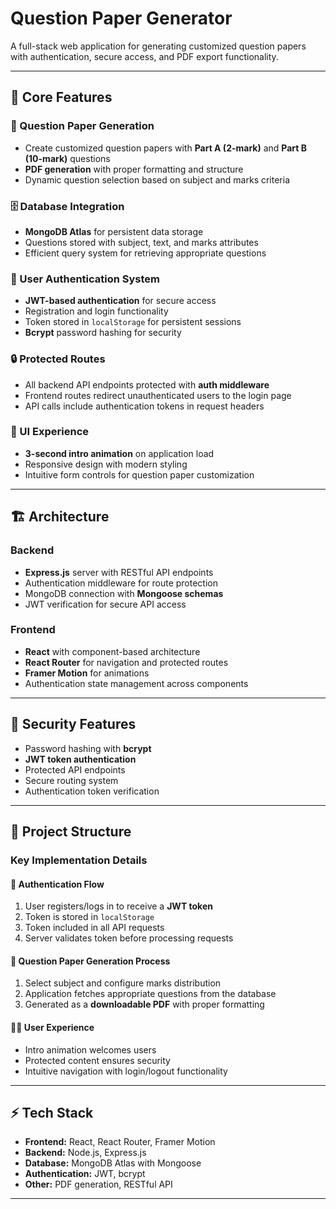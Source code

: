 # Question Paper Generator

A full-stack web application for generating customized question papers with authentication, secure access, and PDF export functionality.

---

## 🚀 Core Features

### 📄 Question Paper Generation
- Create customized question papers with **Part A (2-mark)** and **Part B (10-mark)** questions  
- **PDF generation** with proper formatting and structure  
- Dynamic question selection based on subject and marks criteria  

### 🗄️ Database Integration
- **MongoDB Atlas** for persistent data storage  
- Questions stored with subject, text, and marks attributes  
- Efficient query system for retrieving appropriate questions  

### 🔑 User Authentication System
- **JWT-based authentication** for secure access  
- Registration and login functionality  
- Token stored in `localStorage` for persistent sessions  
- **Bcrypt** password hashing for security  

### 🔒 Protected Routes
- All backend API endpoints protected with **auth middleware**  
- Frontend routes redirect unauthenticated users to the login page  
- API calls include authentication tokens in request headers  

### 🎨 UI Experience
- **3-second intro animation** on application load  
- Responsive design with modern styling  
- Intuitive form controls for question paper customization  

---

## 🏗️ Architecture

### Backend
- **Express.js** server with RESTful API endpoints  
- Authentication middleware for route protection  
- MongoDB connection with **Mongoose schemas**  
- JWT verification for secure API access  

### Frontend
- **React** with component-based architecture  
- **React Router** for navigation and protected routes  
- **Framer Motion** for animations  
- Authentication state management across components  

---

## 🔐 Security Features
- Password hashing with **bcrypt**  
- **JWT token authentication**  
- Protected API endpoints  
- Secure routing system  
- Authentication token verification  

---

## 📂 Project Structure

### Key Implementation Details

#### 🔑 Authentication Flow
1. User registers/logs in to receive a **JWT token**  
2. Token is stored in `localStorage`  
3. Token included in all API requests  
4. Server validates token before processing requests  

#### 📄 Question Paper Generation Process
1. Select subject and configure marks distribution  
2. Application fetches appropriate questions from the database  
3. Generated as a **downloadable PDF** with proper formatting  

#### 🧑‍💻 User Experience
- Intro animation welcomes users  
- Protected content ensures security  
- Intuitive navigation with login/logout functionality  

---

## ⚡ Tech Stack
- **Frontend:** React, React Router, Framer Motion  
- **Backend:** Node.js, Express.js  
- **Database:** MongoDB Atlas with Mongoose  
- **Authentication:** JWT, bcrypt  
- **Other:** PDF generation, RESTful API  

---
